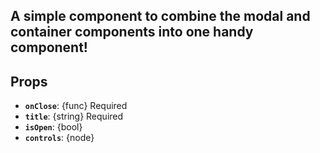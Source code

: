 <div data-ff_container-modal-with-dialog=""/>

## A simple component to combine the modal and container components into one handy component!

## Props
- **`onClose`**: {func} Required
- **`title`**: {string} Required
- **`isOpen`**: {bool}
- **`controls`**: {node}
